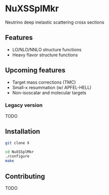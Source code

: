 # NuXSSplMkr
Neutrino deep inelastic scattering cross sections

## Features
- LO/NLO/NNLO structure functions
- Heavy flavor structure functions
## Upcoming features
- Target mass corrections (TMC)
- Small-x resummation (w/ APFEL-HELL)
- Non-isoscalar and molecular targets

### Legacy version
TODO

## Installation
```sh
git clone X
```

```sh
cd NuXSSplMkr
./configure
make 
```
## Contributing
TODO